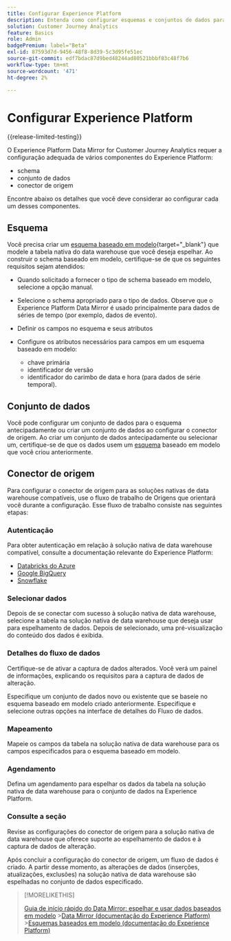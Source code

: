 ```yaml
---
title: Configurar Experience Platform
description: Entenda como configurar esquemas e conjuntos de dados para o Experience Platform Data Mirror for Customer Journey Analytics
solution: Customer Journey Analytics
feature: Basics
role: Admin
badgePremium: label="Beta"
exl-id: 87593d7d-9456-48f8-8d39-5c3d95fe51ec
source-git-commit: edf7bdac87d9bed48244ad80521bbbf83c48f7b6
workflow-type: tm+mt
source-wordcount: '471'
ht-degree: 2%

---
```


# Configurar Experience Platform

{{release-limited-testing}}

O Experience Platform Data Mirror for Customer Journey Analytics requer a configuração adequada de vários componentes do Experience Platform:

* schema
* conjunto de dados
* conector de origem

Encontre abaixo os detalhes que você deve considerar ao configurar cada um desses componentes.

## Esquema

Você precisa criar um [esquema baseado em modelo](https://experienceleague.adobe.com/pt-br/docs/experience-platform/xdm/schema/model-based){target="_blank"} que modele a tabela nativa do data warehouse que você deseja espelhar. Ao construir o schema baseado em modelo, certifique-se de que os seguintes requisitos sejam atendidos:

* Quando solicitado a fornecer o tipo de schema baseado em modelo, selecione a opção manual.
* Selecione o schema apropriado para o tipo de dados. Observe que o Experience Platform Data Mirror é usado principalmente para dados de séries de tempo (por exemplo, dados de evento).

* Definir os campos no esquema e seus atributos
* Configure os atributos necessários para campos em um esquema baseado em modelo:

   * chave primária
   * identificador de versão
   * identificador do carimbo de data e hora (para dados de série temporal).

## Conjunto de dados

Você pode configurar um conjunto de dados para o esquema antecipadamente ou criar um conjunto de dados ao configurar o conector de origem.
Ao criar um conjunto de dados antecipadamente ou selecionar um, certifique-se de que os dados usem um [esquema](#schema) baseado em modelo que você criou anteriormente.


## Conector de origem

Para configurar o conector de origem para as soluções nativas de data warehouse compatíveis, use o fluxo de trabalho de Origens que orientará você durante a configuração. Esse fluxo de trabalho consiste nas seguintes etapas:

### Autenticação

Para obter autenticação em relação à solução nativa de data warehouse compatível, consulte a documentação relevante do Experience Platform:

* [Databricks do Azure](https://experienceleague.adobe.com/pt-br/docs/experience-platform/sources/connectors/databases/databricks)
* [Google BigQuery](https://experienceleague.adobe.com/pt-br/docs/experience-platform/sources/connectors/databases/bigquery)
* [Snowflake](https://experienceleague.adobe.com/pt-br/docs/experience-platform/sources/connectors/databases/snowflake)


### Selecionar dados

Depois de se conectar com sucesso à solução nativa de data warehouse, selecione a tabela na solução nativa de data warehouse que deseja usar para espelhamento de dados. Depois de selecionado, uma pré-visualização do conteúdo dos dados é exibida.


### Detalhes do fluxo de dados

Certifique-se de ativar a captura de dados alterados. Você verá um painel de informações, explicando os requisitos para a captura de dados de alteração.

Especifique um conjunto de dados novo ou existente que se baseie no esquema baseado em modelo criado anteriormente. Especifique e selecione outras opções na interface de detalhes do Fluxo de dados.


### Mapeamento

Mapeie os campos da tabela na solução nativa de data warehouse para os campos especificados para o esquema baseado em modelo.


### Agendamento

Defina um agendamento para espelhar os dados da tabela na solução nativa de data warehouse para o conjunto de dados na Experience Platform.


### Consulte a seção

Revise as configurações do conector de origem para a solução nativa de data warehouse que oferece suporte ao espelhamento de dados e à captura de dados de alteração.


Após concluir a configuração do conector de origem, um fluxo de dados é criado. A partir desse momento, as alterações de dados (inserções, atualizações, exclusões) na solução nativa de data warehouse são espelhadas no conjunto de dados especificado.


>[!MORELIKETHIS]
>
>[Guia de início rápido do Data Mirror: espelhar e usar dados baseados em modelo](model-based.md)
>&#x200B;>[Data Mirror (documentação do Experience Platform)](https://experienceleague.adobe.com/pt-br/docs/experience-platform/xdm/data-mirror/overview)
>&#x200B;>[Esquemas baseados em modelo (documentação do Experience Platform)](https://experienceleague.adobe.com/pt-br/docs/experience-platform/xdm/schema/model-based)
